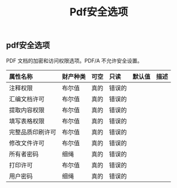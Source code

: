 ﻿---
title: Pdf安全选项
second_title: Aspose.Cells Cloud Documen
type: docs
url: /zh/specification/model/pdfsecurityoptions/
description: Aspose.Cells 云模型规范：PdfSecurityOptions。轻松处理 Excel 和其他电子表格文档，具有打开、生成、编辑、拆分、合并、比较和转换等功能
kwords: Excel, Office, 电子表格, Cloud REST API, PdfSecurityOptions
weight: 50
---
## **pdf安全选项**

PDF 文档的加密和访问权限选项。PDF/A 不允许安全设置。

|属性名称|财产种类|可空|只读|默认值|描述|
|:- |:- |:- |:- |:- |:- |
|注释权限|布尔值|真的|错误的|||
|汇编文档许可|布尔值|真的|错误的|||
|提取内容权限|布尔值|真的|错误的|||
|填写表格权限|布尔值|真的|错误的|||
|完整品质印刷许可|布尔值|真的|错误的|||
|修改文件许可|布尔值|真的|错误的|||
|所有者密码|细绳|真的|错误的|||
|打印许可|布尔值|真的|错误的|||
|用户密码|细绳|真的|错误的|||

